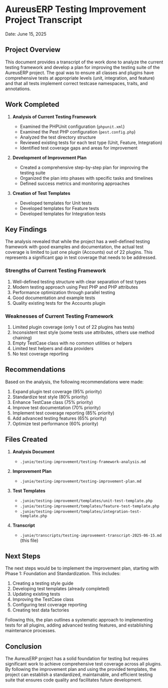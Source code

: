 # AureusERP Testing Improvement Project Transcript

Date: June 15, 2025

## Project Overview

This document provides a transcript of the work done to analyze the current testing framework and develop a plan for improving the testing suite of the AureusERP project. The goal was to ensure all classes and plugins have comprehensive tests at appropriate levels (unit, integration, and feature) and that all tests implement correct testcase namespaces, traits, and annotations.

## Work Completed

1. **Analysis of Current Testing Framework**
   - Examined the PHPUnit configuration (`phpunit.xml`)
   - Examined the Pest PHP configuration (`pest.config.php`)
   - Analyzed the test directory structure
   - Reviewed existing tests for each test type (Unit, Feature, Integration)
   - Identified test coverage gaps and areas for improvement

2. **Development of Improvement Plan**
   - Created a comprehensive step-by-step plan for improving the testing suite
   - Organized the plan into phases with specific tasks and timelines
   - Defined success metrics and monitoring approaches

3. **Creation of Test Templates**
   - Developed templates for Unit tests
   - Developed templates for Feature tests
   - Developed templates for Integration tests

## Key Findings

The analysis revealed that while the project has a well-defined testing framework with good examples and documentation, the actual test coverage is limited to just one plugin (Accounts) out of 22 plugins. This represents a significant gap in test coverage that needs to be addressed.

### Strengths of Current Testing Framework

1. Well-defined testing structure with clear separation of test types
2. Modern testing approach using Pest PHP and PHP attributes
3. Performance optimization through parallel testing
4. Good documentation and example tests
5. Quality existing tests for the Accounts plugin

### Weaknesses of Current Testing Framework

1. Limited plugin coverage (only 1 out of 22 plugins has tests)
2. Inconsistent test style (some tests use attributes, others use method chaining)
3. Empty TestCase class with no common utilities or helpers
4. Limited test helpers and data providers
5. No test coverage reporting

## Recommendations

Based on the analysis, the following recommendations were made:

1. Expand plugin test coverage (95% priority)
2. Standardize test style (80% priority)
3. Enhance TestCase class (75% priority)
4. Improve test documentation (70% priority)
5. Implement test coverage reporting (85% priority)
6. Add advanced testing features (65% priority)
7. Optimize test performance (60% priority)

## Files Created

1. **Analysis Document**
   - `.junie/testing-improvement/testing-framework-analysis.md`

2. **Improvement Plan**
   - `.junie/testing-improvement/testing-improvement-plan.md`

3. **Test Templates**
   - `.junie/testing-improvement/templates/unit-test-template.php`
   - `.junie/testing-improvement/templates/feature-test-template.php`
   - `.junie/testing-improvement/templates/integration-test-template.php`

4. **Transcript**
   - `.junie/transcripts/testing-improvement-transcript-2025-06-15.md` (this file)

## Next Steps

The next steps would be to implement the improvement plan, starting with Phase 1: Foundation and Standardization. This includes:

1. Creating a testing style guide
2. Developing test templates (already completed)
3. Updating existing tests
4. Improving the TestCase class
5. Configuring test coverage reporting
6. Creating test data factories

Following this, the plan outlines a systematic approach to implementing tests for all plugins, adding advanced testing features, and establishing maintenance processes.

## Conclusion

The AureusERP project has a solid foundation for testing but requires significant work to achieve comprehensive test coverage across all plugins. By following the improvement plan and using the provided templates, the project can establish a standardized, maintainable, and efficient testing suite that ensures code quality and facilitates future development.
